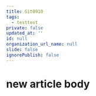 ```yaml
---
title: Git0910
tags:
  - testtest
private: false
updated_at: ''
id: null
organization_url_name: null
slide: false
ignorePublish: false
---
```

# new article body
